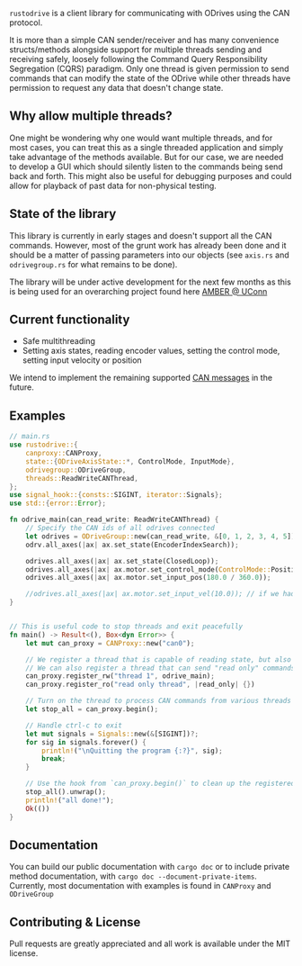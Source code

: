 `rustodrive` is a client library for communicating with ODrives using the CAN protocol. 

It is more than a simple CAN sender/receiver and has many convenience structs/methods alongside support for multiple threads sending and receiving safely, loosely following the Command Query Responsibility Segregation (CQRS) paradigm. Only one thread is given permission to send commands that can modify the state of the ODrive while other threads have permission to request any data that doesn't change state. 

## Why allow multiple threads?
One might be wondering why one would want multiple threads, and for most cases, you can treat this as a single threaded application and simply take advantage of the methods available. But for our case, we are needed to develop a GUI which should silently listen to the commands being send back and forth. This might also be useful for debugging purposes and could allow for playback of past data for non-physical testing. 

## State of the library
This library is currently in early stages and doesn't support all the CAN commands. However, most of the grunt work has already been done and it should be a matter of passing parameters into our objects (see `axis.rs` and `odrivegroup.rs` for what remains to be done). 

The library will be under active development for the next few months as this is being used for an overarching project found here [AMBER @ UConn](https://github.com/AMBER-UConn/amber_robot)

## Current functionality
- Safe multithreading
- Setting axis states, reading encoder values, setting the control mode, setting input velocity or position

We intend to implement the remaining supported [CAN messages](https://docs.odriverobotics.com/v/latest/can-protocol.html#messages) in the future.


## Examples
```rust
// main.rs
use rustodrive::{
    canproxy::CANProxy,
    state::{ODriveAxisState::*, ControlMode, InputMode},
    odrivegroup::ODriveGroup,
    threads::ReadWriteCANThread,
};
use signal_hook::{consts::SIGINT, iterator::Signals};
use std::{error::Error};

fn odrive_main(can_read_write: ReadWriteCANThread) {
    // Specify the CAN ids of all odrives connected
    let odrives = ODriveGroup::new(can_read_write, &[0, 1, 2, 3, 4, 5]);
    odrv.all_axes(|ax| ax.set_state(EncoderIndexSearch));

    odrives.all_axes(|ax| ax.set_state(ClosedLoop));
    odrives.all_axes(|ax| ax.motor.set_control_mode(ControlMode::PositionControl, InputMode::PosFilter));
    odrives.all_axes(|ax| ax.motor.set_input_pos(180.0 / 360.0));

    //odrives.all_axes(|ax| ax.motor.set_input_vel(10.0)); // if we had velocity control enabled
}


// This is useful code to stop threads and exit peacefully
fn main() -> Result<(), Box<dyn Error>> {
    let mut can_proxy = CANProxy::new("can0");

    // We register a thread that is capable of reading state, but also modifying it
    // We can also register a thread that can send "read only" commands.
    can_proxy.register_rw("thread 1", odrive_main);
    can_proxy.register_ro("read only thread", |read_only| {})

    // Turn on the thread to process CAN commands from various threads
    let stop_all = can_proxy.begin();

    // Handle ctrl-c to exit
    let mut signals = Signals::new(&[SIGINT])?;
    for sig in signals.forever() {
        println!("\nQuitting the program {:?}", sig);
        break;
    }

    // Use the hook from `can_proxy.begin()` to clean up the registered threads
    stop_all().unwrap();
    println!("all done!");
    Ok(())
}

```

## Documentation
You can build our public documentation with `cargo doc` or to include private method documentation, with `cargo doc --document-private-items`. Currently, most documentation with examples is found in `CANProxy` and `ODriveGroup`

## Contributing & License
Pull requests are greatly appreciated and all work is available under the MIT license.
